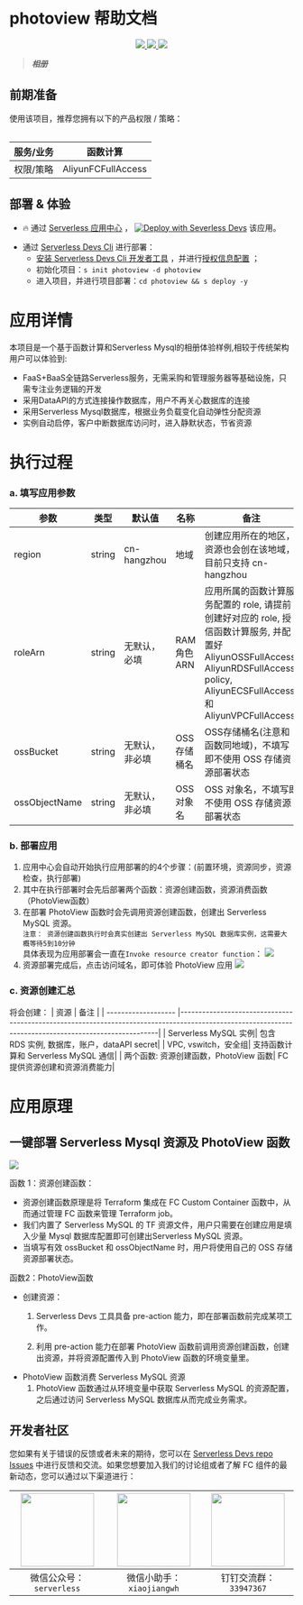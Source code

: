 # photoview 帮助文档

<p align="center" class="flex justify-center">
    <a href="https://www.serverless-devs.com" class="ml-1">
    <img src="http://editor.devsapp.cn/icon?package=photoview&type=packageType">
  </a>
  <a href="http://www.devsapp.cn/details.html?name=photoview" class="ml-1">
    <img src="http://editor.devsapp.cn/icon?package=photoview&type=packageVersion">
  </a>
  <a href="http://www.devsapp.cn/details.html?name=photoview" class="ml-1">
    <img src="http://editor.devsapp.cn/icon?package=photoview&type=packageDownload">
  </a>
</p>

<description>

> ***相册***

</description>

<table>

## 前期准备
使用该项目，推荐您拥有以下的产品权限 / 策略：

| 服务/业务 | 函数计算 |     
| --- |  --- |   
| 权限/策略 | AliyunFCFullAccess |     


</table>

<codepre id="codepre">



</codepre>

<deploy>

## 部署 & 体验

<appcenter>

- :fire: 通过 [Serverless 应用中心](https://fcnext.console.aliyun.com/applications/create?template=photoview) ，
[![Deploy with Severless Devs](https://img.alicdn.com/imgextra/i1/O1CN01w5RFbX1v45s8TIXPz_!!6000000006118-55-tps-95-28.svg)](https://fcnext.console.aliyun.com/applications/create?template=photoview)  该应用。 

</appcenter>

- 通过 [Serverless Devs Cli](https://www.serverless-devs.com/serverless-devs/install) 进行部署：
    - [安装 Serverless Devs Cli 开发者工具](https://www.serverless-devs.com/serverless-devs/install) ，并进行[授权信息配置](https://www.serverless-devs.com/fc/config) ；
    - 初始化项目：`s init photoview -d photoview`   
    - 进入项目，并进行项目部署：`cd photoview && s deploy -y`

</deploy>

<appdetail id="flushContent">

# 应用详情

本项目是一个基于函数计算和Serverless Mysql的相册体验样例,相较于传统架构用户可以体验到:
* FaaS+BaaS全链路Serverless服务，无需采购和管理服务器等基础设施，只需专注业务逻辑的开发
* 采用DataAPI的方式连接操作数据库，用户不再关心数据库的连接
* 采用Serverless Mysql数据库，根据业务负载变化自动弹性分配资源
* 实例自动启停，客户中断数据库访问时，进入静默状态，节省资源


# 执行过程
### a. 填写应用参数
| 参数                 | 类型   | 默认值                          | 名称       | 备注                                                                                                                                                                      |
| ------------------- | ----- | ------------------------------ |----------|-------------------------------------------------------------------------------------------------------------------------------------------------------------------------|
| region              | string | cn-hangzhou                    | 地域       | 创建应用所在的地区，资源也会创在该地域，目前只支持 cn-hangzhou                                                                                                                                   |
| roleArn             | string | 无默认，必填                    | RAM角色ARN | 应用所属的函数计算服务配置的 role, 请提前创建好对应的 role, 授信函数计算服务, 并配置好 AliyunOSSFullAccess, AliyunRDSFullAccess policy, AliyunECSFullAccess 和 AliyunVPCFullAccess |
| ossBucket           | string | 无默认，非必填                           | OSS存储桶名  | OSS存储桶名(注意和函数同地域)，不填写即不使用 OSS 存储资源部署状态                                                                                                                                  |
| ossObjectName           | string | 无默认，非必填    | OSS 对象名  | OSS 对象名，不填写即不使用 OSS 存储资源部署状态                                                                                                                                            |
                                                                                                                       


### b. 部署应用
1. 应用中心会自动开始执行应用部署的的4个步骤：(前置环境，资源同步，资源检查，执行部署)
2. 其中在执行部署时会先后部署两个函数：资源创建函数，资源消费函数（PhotoView函数）
3. 在部署 PhotoView 函数时会先调用资源创建函数，创建出 Serverless MySQL 资源。\
`注意： 资源创建函数执行时会真实创建出 Serverless MySQL 数据库实例，这需要大概等待5到10分钟` \
具体表现为应用部署会一直在`Invoke resource creator function`：
![](https://img.alicdn.com/imgextra/i2/O1CN01d38Cwn1KwT9IOBZne_!!6000000001228-2-tps-1688-166.png)  
4. 资源部署完成后，点击访问域名，即可体验 PhotoView 应用
![](https://img.alicdn.com/imgextra/i3/O1CN01g83px31O2pUnuwWMS_!!6000000001648-2-tps-3948-1310.png)
### c. 资源创建汇总
将会创建：
| 资源                   | 备注                                                                                                                                                   |
| ------------------- |------------------------------------------------------------------------------------------------------------------------------------------------------|
| Serverless MySQL 实例| 包含 RDS 实例, 数据库，账户，dataAPI secret|
| VPC, vswitch，安全组| 支持函数计算和 Serverless MySQL 通信|
| 两个函数: 资源创建函数，PhotoView 函数| FC 提供资源创建和资源消费能力|


# 应用原理

## 一键部署 Serverless Mysql 资源及 PhotoView 函数
![](https://img.alicdn.com/imgextra/i2/O1CN01zJtHRa1HKxrrXeDCq_!!6000000000740-2-tps-2724-1004.png)  

函数 1：资源创建函数：
- 资源创建函数原理是将 Terraform 集成在 FC Custom Container 函数中，从而通过管理 FC 函数来管理 Terraform job。  
- 我们内置了 Serverless MySQL 的 TF 资源文件，用户只需要在创建应用是填入少量 Mysql 数据库配置即可创建出Serverless MySQL 资源。  
- 当填写有效 ossBucket 和 ossObjectName 时，用户将使用自己的 OSS 存储资源部署状态。

函数2：PhotoView函数
-   创建资源：
    1. Serverless Devs 工具具备 pre-action 能力，即在部署函数前完成某项工作。

    2. 利用 pre-action 能力在部署 PhotoView 函数前调用资源创建函数，创建出资源，并将资源配置传入到 PhotoView 函数的环境变量里。
- PhotoView 函数消费 Serverless MySQL 资源
  1. PhotoView 函数通过从环境变量中获取 Serverless MySQL 的资源配置，之后通过访问 Serverless MySQL 数据库从而完成业务需求。





















</appdetail>

<devgroup>

## 开发者社区

您如果有关于错误的反馈或者未来的期待，您可以在 [Serverless Devs repo Issues](https://github.com/serverless-devs/serverless-devs/issues) 中进行反馈和交流。如果您想要加入我们的讨论组或者了解 FC 组件的最新动态，您可以通过以下渠道进行：

<p align="center">

| <img src="https://serverless-article-picture.oss-cn-hangzhou.aliyuncs.com/1635407298906_20211028074819117230.png" width="130px" > | <img src="https://serverless-article-picture.oss-cn-hangzhou.aliyuncs.com/1635407044136_20211028074404326599.png" width="130px" > | <img src="https://serverless-article-picture.oss-cn-hangzhou.aliyuncs.com/1635407252200_20211028074732517533.png" width="130px" > |
|--- | --- | --- |
| <center>微信公众号：`serverless`</center> | <center>微信小助手：`xiaojiangwh`</center> | <center>钉钉交流群：`33947367`</center> | 

</p>

</devgroup>